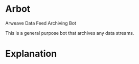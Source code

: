 # Arbot

Arweave Data Feed Archiving Bot

This is a general purpose bot that archives any data streams.

# Explanation
